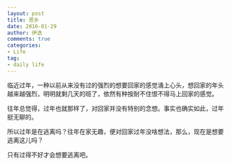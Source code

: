 ```yaml
---
layout: post
title: 思乡
date: 2016-01-29
author: 伊迭
comments: true
categories: 
- Life
tag:
- daily life
---
```


临近过年，一种以前从来没有过的强烈的想要回家的感觉涌上心头，想回家的年头越来越强烈，明明就剩几天的班了，依然有种按耐不住恨不得马上回家的感觉。

往年总觉得，过年也就那样了，对回家并没有特别的念想。事实也确实如此，过年挺无聊的。

所以过年是在逃离吗？往年在家无趣，便对回家过年没啥想法，那么，现在是想要逃离这儿吗？

只有过得不好才会想要逃离吧。